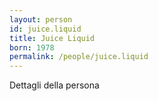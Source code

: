 ```yaml
---
layout: person
id: juice.liquid
title: Juice Liquid
born: 1978
permalink: /people/juice.liquid
---
```


Dettagli della persona 